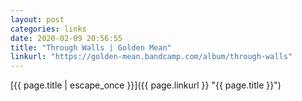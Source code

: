 ```yaml
---
layout: post
categories: links
date: 2020-02-09 20:56:55
title: "Through Walls | Golden Mean"
linkurl: "https://golden-mean.bandcamp.com/album/through-walls"
---
```

[{{ page.title | escape_once }}]({{ page.linkurl }} "{{ page.title }}")
